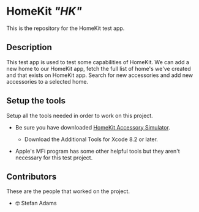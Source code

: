 HomeKit _"HK"_
===========================

This is the repository for the HomeKit test app.

Description
-----------

This test app is used to test some capabilities of HomeKit.
We can add a new home to our HomeKit app, fetch the full list of home's we've created and that exists on HomeKit app. Search for new accessories and add new accessories to a selected home.



Setup the tools
---------------

Setup all the tools needed in order to work on this project.

- Be sure you have downloaded [HomeKit Accessory Simulator](https://developer.apple.com/download/more/).  
  - Download the Additional Tools for Xcode 8.2 or later.


- Apple's MFi program has some other helpful tools but they aren't necessary for this test project.

Contributors
------------

These are the people that worked on the project.

- 🤓 Stefan Adams
